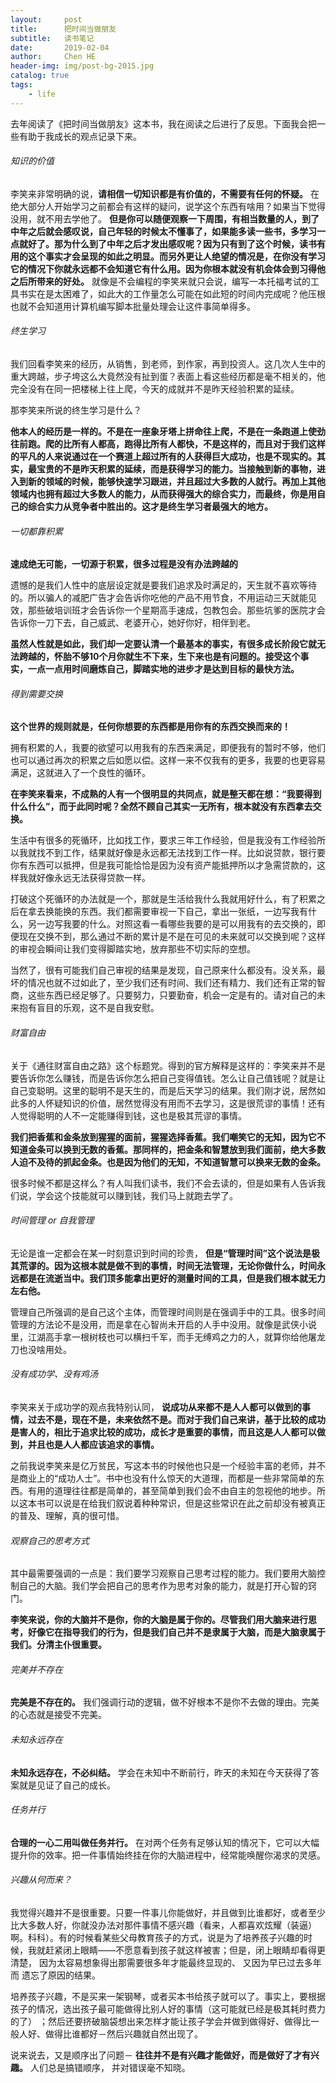 ```yaml
---
layout:     post
title:      把时间当做朋友
subtitle:   读书笔记
date:       2019-02-04
author:     Chen HE
header-img: img/post-bg-2015.jpg
catalog: true
tags:
    - life
---
```


去年阅读了《把时间当做朋友》这本书，我在阅读之后进行了反思。下面我会把一些有助于我成长的观点记录下来。

###### 知识的价值

李笑来非常明确的说，**请相信一切知识都是有价值的，不需要有任何的怀疑。** 在绝大部分人开始学习之前都会有这样的疑问，说学这个东西有啥用？如果当下觉得没用，就不用去学他了。 **但是你可以随便观察一下周围，有相当数量的人，到了中年之后就会感叹说，自己年轻的时候太不懂事了，如果能多读一些书，多学习一点就好了。那为什么到了中年之后才发出感叹呢？因为只有到了这个时候，读书有用的这个事实才会呈现的如此之明显。而另外更让人绝望的情况是，在你没有学习它的情况下你就永远都不会知道它有什么用。因为你根本就没有机会体会到习得他之后所带来的好处。** 就像是不会编程的李笑来就只会说，编写一本托福考试的工具书实在是太困难了，如此大的工作量怎么可能在如此短的时间内完成呢？他压根也就不会知道用计算机编写脚本批量处理会让这件事简单得多。

###### 终生学习

我们回看李笑来的经历，从销售，到老师，到作家，再到投资人。这几次人生中的重大跨越，步子垮这么大竟然没有扯到蛋？表面上看这些经历都是毫不相关的，他完全没有在同一把楼梯上往上爬，今天的成就并不是昨天经验积累的延续。

那李笑来所说的终生学习是什么？

**他本人的经历是一样的。不是在一座象牙塔上拼命往上爬，不是在一条跑道上使劲往前跑。爬的比所有人都高，跑得比所有人都快，不是这样的，而且对于我们这样的平凡的人来说通过在一个赛道上超过所有的人获得巨大成功，也是不现实的。其实，最宝贵的不是昨天积累的延续，而是获得学习的能力。当接触到新的事物，进入到新的领域的时候，能够快速学习跟进，并且超过大多数的人就行。再加上其他领域内也拥有超过大多数人的能力，从而获得强大的综合实力，而最终，你是用自己的综合实力从竞争者中胜出的。这才是终生学习者最强大的地方。**

###### 一切都靠积累

**速成绝无可能，一切源于积累，很多过程是没有办法跨越的** 

遗憾的是我们人性中的底层设定就是要我们追求及时满足的，天生就不喜欢等待的。所以骗人的减肥广告才会告诉你吃他的产品不用节食，不用运动三天就能见效，那些破培训班才会告诉你一个星期高手速成，包教包会。那些坑爹的医院才会告诉你一刀下去，自己威武、老婆开心，她好你好，相伴到老。

**虽然人性就是如此，我们却一定要认清一个最基本的事实，有很多成长阶段它就无法跨越的，怀胎不够10个月你就生不下来，生下来也是有问题的。接受这个事实，一点一点用时间磨炼自己，脚踏实地的进步才是达到目标的最快方法。**

###### 得到需要交换

**这个世界的规则就是，任何你想要的东西都是用你有的东西交换而来的！**

拥有积累的人，我要的欲望可以用我有的东西来满足，即便我有的暂时不够，他们也可以通过再次的积累之后如愿以偿。这样一来不仅我有的更多，我要的也更容易满足，这就进入了一个良性的循环。

**在李笑来看来，不成熟的人有一个很明显的共同点，就是整天都在想：“我要得到什么什么”，而于此同时呢？全然不顾自己其实一无所有，根本就没有东西拿去交换。**

生活中有很多的死循环，比如找工作，要求三年工作经验，但是我没有工作经验所以我就找不到工作，结果就好像是永远都无法找到工作一样。比如说贷款，银行要你有东西可以抵押，但是我可能恰恰是因为没有资产能抵押所以才急需贷款的，这样我就好像永远无法获得贷款一样。

打破这个死循环的办法就是一个，那就是生活给我什么我就用好什么，有了积累之后在拿去换能换的东西。我们都需要审视一下自己，拿出一张纸，一边写我有什么，另一边写我要的什么。对照这看一看哪些我要的是可以用我有的去交换的，即便现在交换不到，那么通过不断的累计是不是在可见的未来就可以交换到呢？这样的审视会瞬间让我们变得脚踏实地，放弃那些不切实际的空想。

当然了，很有可能我们自己审视的结果是发现，自己原来什么都没有。没关系，最坏的情况也就不过如此了，至少我们还有时间、我们还有精力、我们还有正常的智商，这些东西已经足够了。只要努力，只要勤奋，机会一定是有的。请对自己的未来抱有盲目的乐观，这不是自我安慰。

###### 财富自由

关于《通往财富自由之路》这个标题党。得到的官方解释是这样的：李笑来并不是要告诉你怎么赚钱，而是告诉你怎么把自己变得值钱。怎么让自己值钱呢？就是让自己变聪明。这里的聪明不是天生的，而是后天学习的结果。我们刚才说，居然如此多的人怀疑知识的价值，居然觉得没有用而不去学习，这是很荒谬的事情！还有人觉得聪明的人不一定能赚得到钱，这也是极其荒谬的事情。

**我们把香蕉和金条放到猩猩的面前，猩猩选择香蕉。我们嘲笑它的无知，因为它不知道金条可以换到无数的香蕉。那同样的，把金条和智慧放到我们面前，绝大多数人迫不及待的抓起金条。也是因为他们的无知，不知道智慧可以换来无数的金条。**

很多时候不都是这样么？有人叫我们读书，我们不会去读的，但是如果有人告诉我们说，学会这个技能就可以赚到钱，我们马上就跑去学了。

###### 时间管理 or 自我管理

无论是谁一定都会在某一时刻意识到时间的珍贵， **但是“管理时间”这个说法是极其荒谬的。因为这根本就是做不到的事情，时间无法管理，无论你做什么，时间永远都是在流逝当中。我们顶多能拿出更好的测量时间的工具，但是我们根本就无力左右他。**

管理自己所强调的是自己这个主体，而管理时间则是在强调手中的工具。很多时间管理的方法论不是没用，而是拿在心智尚未开启的人手中没用。就像是武侠小说里，江湖高手拿一根树枝也可以横扫千军，而手无缚鸡之力的人，就算你给他屠龙刀也没啥用处。

###### 没有成功学、没有鸡汤

李笑来关于成功学的观点我特别认同， **说成功从来都不是人人都可以做到的事情，过去不是，现在不是，未来依然不是。而对于我们自己来讲，基于比较的成功是害人的，相比于追求比较的成功，成长才是重要的事情，而且这是人人都可以做到，并且也是人人都应该追求的事情。**

之前我说李笑来是亿万贫民，写这本书的时候他也只是一个经验丰富的老师，并不是商业上的“成功人士”。书中也没有什么惊天的大道理，而都是一些非常简单的东西。有用的道理往往都是简单的，甚至简单到我们会不由自主的忽视他的地步。所以这本书可以说是在给我们叙说着种种常识，但是这些常识在此之前却没有被真正的普及、理解，真的很可惜。

###### 观察自己的思考方式

其中最需要强调的一点是：我们要学习观察自己思考过程的能力。我们要用大脑控制自己的大脑。我们学会把自己的思考作为思考对象的能力，就是打开心智的窍门。

**李笑来说，你的大脑并不是你，你的大脑是属于你的。尽管我们用大脑来进行思考，好像它在指导我们的行为，但是我们自己并不是隶属于大脑，而是大脑隶属于我们。分清主仆很重要。**

###### 完美并不存在

**完美是不存在的。** 我们强调行动的逻辑，做不好根本不是你不去做的理由。完美的心态就是接受不完美。

###### 未知永远存在

**未知永远存在，不必纠结。** 学会在未知中不断前行，昨天的未知在今天获得了答案就是见证了自己的成长。

###### 任务并行

**合理的一心二用叫做任务并行。** 在对两个任务有足够认知的情况下，它可以大幅提升你的效率。把一件事情始终挂在你的大脑进程中，经常能唤醒你渴求的灵感。

###### 兴趣从何而来？

我觉得兴趣并不是很重要。只要一件事儿你能做好，并且做到比谁都好，或者至少比大多数人好，你就没办法对那件事情不感兴趣（看来，人都喜欢炫耀（装逼）啊。科科）。有的时候看某些父母教育孩子的方式，说是为了培养孩子兴趣的时候，我就赶紧闭上眼睛——不愿意看到孩子就这样被害；但是，闭上眼睛却看得更清楚， 因为太容易想象得出那需要很多年才能最终显现的、 又因为早已过去多年而
遗忘了原因的结果。

培养孩子兴趣，不是买来一架钢琴，或者买本书给孩子就可以了。事实上，要根据孩子的情况，选出孩子最可能做得比别人好的事情（这可能就已经是极其耗时费力的了） ；然后还要挤破脑袋想出来怎样才能让孩子学会并做到做得好、做得比一般人好、做得比谁都好－然后兴趣就自然出现了。

说来说去，又是顺序出了问题－ **往往并不是有兴趣才能做好，而是做好了才有兴趣。** 人们总是搞错顺序， 并对错误毫不知晓。

